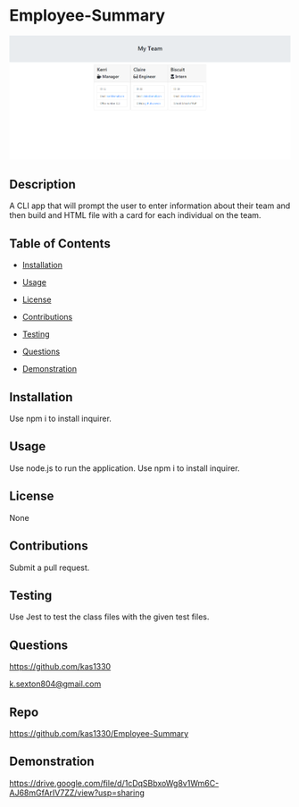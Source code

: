 # Employee-Summary
 <img src='myTeamGenerator.PNG' alt='Team generator screenshot'> 
  
## Description
  
 A CLI app that will prompt the user to enter information about their team and then build and HTML file with a card for each individual on the team.
  
## Table of Contents


- [Installation](##Installation)


- [Usage](##Usage)


- [License](##License)


- [Contributions](##Contributions)


- [Testing](##Testing)


- [Questions](##Questions)

- [Demonstration](##Demonstration)

## Installation

 Use npm i to install inquirer.

## Usage

 Use node.js to run the application. Use npm i to install inquirer. 

## License

 None

## Contributions

 Submit a pull request.

## Testing

 Use Jest to test the class files with the given test files.

## Questions

 https://github.com/kas1330

 k.sexton804@gmail.com

 ## Repo

 https://github.com/kas1330/Employee-Summary
 
## Demonstration

https://drive.google.com/file/d/1cDqSBbxoWg8v1Wm6C-AJ68mGfArIV7ZZ/view?usp=sharing